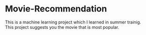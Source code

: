 # Movie-Recommendation
This is a machine learning project which I learned in summer trainig. <br>
This project suggests you the movie that is most popular.

